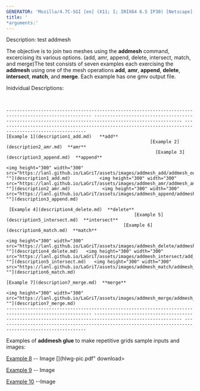 ```yaml
---
GENERATOR: 'Mozilla/4.7C-SGI [en] (X11; I; IRIX64 6.5 IP30) [Netscape]'
title: '
*arguments:'
---
```


 Description: test addmesh

  The objective is to join two meshes using the **addmesh** command,
  excercising its various options. (add, amr, append, delete,
  intersect, match, and merge)The test consists of seven examples each
  exercising the **addmesh** using one of the mesh operations **add**,
  **amr**, **append**, **delete**, **intersect**, **match**, and
  **merge**. Each example has one gmv output file.
 
  Inidvidual Descriptions:

   
 
    ------------------------------------------------------------------------------------------------------ ------------------------------------------------------------------------------------------------------- -------------------------------------------------------------------------------------------------------
    [Example 1](description1_add.md)   **add**
                                                          [Example 2](description2_amr.md)  **amr**
                                                            [Example 3](description3_append.md)  **append**

    <img height="300" width="300" src="https://lanl.github.io/LaGriT/assets/images/addmesh_add/addmesh_out2_tn.gif">"" ""](description1_add.md)           <img height="300" width="300" src="https://lanl.github.io/LaGriT/assets/images/addmesh_amr/addmesh_amr4_tn.gif">"" ""](description2_amr.md)            <img height="300" width="300" src="https://lanl.github.io/LaGriT/assets/images/addmesh_append/addmesh_append3_tn.gif">"" ""](description3_append.md)
 
     [Example 4](description4_delete.md)  **delete**
                                                    [Example 5](description5_intersect.md)  **intersect**
                                                [Example 6](description6_match.md)  **match**

    <img height="300" width="300" src="https://lanl.github.io/LaGriT/assets/images/addmesh_delete/addmesh_delete_tn.gif">"" ""](description4_delete.md)   <img height="300" width="300" src="https://lanl.github.io/LaGriT/assets/images/addmesh_intersect/add_inter_tn.gif">"" ""](description5_intersect.md)   <img height="300" width="300" src="https://lanl.github.io/LaGriT/assets/images/addmesh_match/addmesh_mesh3_tn.gif">"" ""](description6_match.md)
 
    [Example 7](description7_merge.md)  **merge**
                                                                                                                                                               
    <img height="300" width="300" src="https://lanl.github.io/LaGriT/assets/images/addmesh_merge/addmesh_mesh3_tn.gif">"" ""](description7_merge.md)                                                                                                              
    ------------------------------------------------------------------------------------------------------ ------------------------------------------------------------------------------------------------------- -------------------------------------------------------------------------------------------------------
 
  Examples of **addmesh glue** to make repetitive grids sample inputs
  and images:
 
  [Example 8](hlwg.lgc) -- Image <a href="https://lanl.github.io/LaGriT/assets/images/hlwg-pic.pdf" download> </a>[](hlwg-pic.pdf" download> </a>
 
  [Example 9](hlres.lgc) -- Image <a href="https://lanl.github.io/LaGriT/assets/images/hlres-pic.pdf" download> </a>[](slad.lgc)
 
  [Example 10](slad.lgc) --Image <a href="https://lanl.github.io/LaGriT/assets/images/slad-pic.pdf" download> </a>
